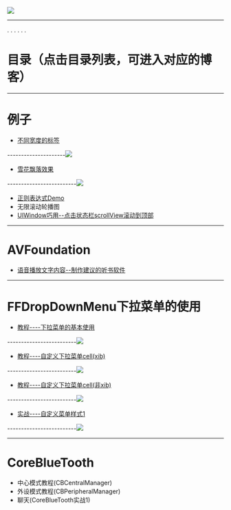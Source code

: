

![](https://raw.githubusercontent.com/chenfanfang/PictureResource/75a9785aa4d242c5d6b73320194011d11aca794a/%E5%9B%BE%E7%89%87%E8%B5%84%E6%BA%90/%E5%A4%96%E5%BF%AB1.png )


---

.
.
.
.
.
.


目录（点击目录列表，可进入对应的博客）
===
---

例子
===
- [不同宽度的标签](http://www.jianshu.com/p/225947454abe)

---------------------![](https://raw.githubusercontent.com/chenfanfang/PictureResource/6b6d41ecd64587f73f7c20a3d0ebcb84afe26051/%E5%9B%BE%E7%89%87%E8%B5%84%E6%BA%90/%E4%BE%8B%E5%AD%90/%E4%B8%8D%E5%90%8C%E5%AE%BD%E5%BA%A6%E7%9A%84%E6%A0%87%E7%AD%BE.png)


- [雪花飘落效果](http://www.jianshu.com/p/34f3dec84805)

-------------------------![](https://raw.githubusercontent.com/chenfanfang/PictureResource/6b6d41ecd64587f73f7c20a3d0ebcb84afe26051/%E5%9B%BE%E7%89%87%E8%B5%84%E6%BA%90/%E4%BE%8B%E5%AD%90/%E9%9B%AA%E8%8A%B1%E9%A3%98%E8%90%BD%E6%95%88%E6%9E%9C.png)


- [正则表达式Demo](http://www.jianshu.com/p/b25b05ef170d)
- 无限滚动轮播图
- [UIWindow巧用--点击状态栏scrollView滚动到顶部](http://www.jianshu.com/p/994807777dc9)

---
AVFoundation
===
- [语音播放文字内容--制作建议的听书软件](http://www.jianshu.com/p/2fae9f26be8d)

---
FFDropDownMenu下拉菜单的使用
===

- [教程----下拉菜单的基本使用](http://www.jianshu.com/p/56f2f2dd4c59)

-------------------------![](https://raw.githubusercontent.com/chenfanfang/PictureResource/6b6d41ecd64587f73f7c20a3d0ebcb84afe26051/%E5%9B%BE%E7%89%87%E8%B5%84%E6%BA%90/FFDropDownMenu/%E4%B8%8B%E6%8B%89%E8%8F%9C%E5%8D%95%E7%9A%84%E5%9F%BA%E6%9C%AC%E4%BD%BF%E7%94%A8.png)


- [教程----自定义下拉菜单cell(xib)](http://www.jianshu.com/p/6a42a35ae2db)

-------------------------![](https://raw.githubusercontent.com/chenfanfang/PictureResource/6b6d41ecd64587f73f7c20a3d0ebcb84afe26051/%E5%9B%BE%E7%89%87%E8%B5%84%E6%BA%90/FFDropDownMenu/%E8%87%AA%E5%AE%9A%E4%B9%89%E4%B8%8B%E6%8B%89%E8%8F%9C%E5%8D%95cell(xib).png)

- [教程----自定义下拉菜单cell(非xib)](http://www.jianshu.com/p/eead6fe4d59f)

-------------------------![](https://raw.githubusercontent.com/chenfanfang/PictureResource/e5a046f68a3093fb834f62c755123dd9fba6dd99/%E5%9B%BE%E7%89%87%E8%B5%84%E6%BA%90/FFDropDownMenu/%E8%87%AA%E5%AE%9A%E4%B9%89%E8%8F%9C%E5%8D%95cell(%E9%9D%9Exib).png)


- [实战----自定义菜单样式1](http://www.jianshu.com/p/609b1e7be13e)

-------------------------![](https://raw.githubusercontent.com/chenfanfang/PictureResource/6b6d41ecd64587f73f7c20a3d0ebcb84afe26051/%E5%9B%BE%E7%89%87%E8%B5%84%E6%BA%90/FFDropDownMenu/%E8%87%AA%E5%AE%9A%E4%B9%89%E8%8F%9C%E5%8D%95%E6%A0%B7%E5%BC%8F1.png)


---
CoreBlueTooth
===
- 中心模式教程(CBCentralManager)
- 外设模式教程(CBPeripheralManager)
- 聊天(CoreBlueTooth实战1)